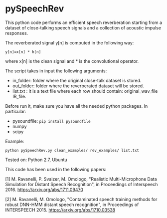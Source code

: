 # pySpeechRev
This python code performs an efficient speech reverberation starting from a dataset of close-talking speech signals and a collection of acoustic impulse responses. 

The reverberated signal y[n] is computed in the following way:
```
y[n]=x[n] * h[n]
```

where x[n] is the clean signal and * is the convolutional operator.

The script takes in input the following arguments:
-  in_folder: folder where the original close-talk dataset is stored.
-  out_folder: folder where the reverberated dataset will be stored.
-  list.txt : it is a text file where each row should contain: original_wav_file IR_file.

Before run it, make sure you have all the needed python packages. In particular:
- pysoundfile: ``pip install pysoundfile``
- numpy
- scipy

Example:
```
python pySpeechRev.py clean_examples/ rev_examples/ list.txt
```

Tested on:
Python 2.7, Ubuntu

This code has been used in the following papers:

[1] M. Ravanelli, P. Svaizer, M. Omologo, "Realistic Multi-Microphone Data Simulation for Distant Speech Recognition",  in Proceedings of Interspeech 2016. https://arxiv.org/abs/1711.09470

[2] M. Ravanelli, M. Omologo, "Contaminated speech training methods for robust DNN-HMM distant speech recognition", in Proceedings of  INTERSPEECH 2015. https://arxiv.org/abs/1710.03538
